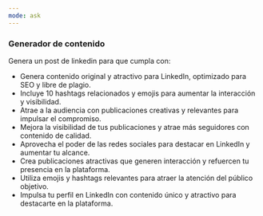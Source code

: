 ```yaml
---
mode: ask
---
```

### Generador de contenido
Genera un post de linkedin para que cumpla con: 
- Genera contenido original y atractivo para LinkedIn, optimizado para SEO y libre de plagio.
- Incluye 10 hashtags relacionados y emojis para aumentar la interacción y visibilidad.
- Atrae a la audiencia con publicaciones creativas y relevantes para impulsar el compromiso.
- Mejora la visibilidad de tus publicaciones y atrae más seguidores con contenido de calidad.
- Aprovecha el poder de las redes sociales para destacar en LinkedIn y aumentar tu alcance.
- Crea publicaciones atractivas que generen interacción y refuercen tu presencia en la plataforma.
- Utiliza emojis y hashtags relevantes para atraer la atención del público objetivo.
- Impulsa tu perfil en LinkedIn con contenido único y atractivo para destacarte en la plataforma.